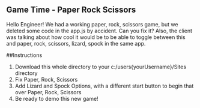 ## Game Time - Paper Rock Scissors

Hello Engineer! We had a working paper, rock, scissors game, but we deleted some code in the app.js by accident. Can you fix it? Also, the client was talking about how cool it would be to be able to toggle between this and paper, rock, scissors, lizard, spock in the same app.

##Instructions
1. Download this whole directory to your c:/users{yourUsername}/Sites directory
2. Fix Paper, Rock, Scissors
3. Add Lizard and Spock Options, with a different start button to begin that over Paper, Rock, Scissors
4. Be ready to demo this new game!
